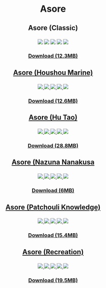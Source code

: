 <div align=center>
  <h1 align=center>Asore</h1>

  <h2>Asore (Classic)</h2>
  <h3>
    <img src="https://github.com/75efb6/osu-droid-skins-repo/blob/dev/player-skins/asore/images/skins/asore-classic/map-selection.png">
    <img src="https://github.com/75efb6/osu-droid-skins-repo/blob/dev/player-skins/asore/images/skins/asore-classic/mod-selection.png">
    <img src="https://github.com/75efb6/osu-droid-skins-repo/blob/dev/player-skins/asore/images/skins/asore-classic/pause.png">
    <img src="https://github.com/75efb6/osu-droid-skins-repo/blob/dev/player-skins/asore/images/skins/asore-classic/you-failed.png">
    <img src="https://github.com/75efb6/osu-droid-skins-repo/blob/dev/player-skins/asore/images/skins/asore-classic/results.png">
  </h3>
  <h3><a href="https://files.catbox.moe/l5tfik.zip">Download (12.3MB)</h3>

  <h2>Asore (Houshou Marine)</h2>
  <h3>
    <img src="https://github.com/75efb6/osu-droid-skins-repo/blob/dev/player-skins/asore/images/skins/asore-houshouMarine/map-selection.png">
    <img src="https://github.com/75efb6/osu-droid-skins-repo/blob/dev/player-skins/asore/images/skins/asore-houshouMarine/mod-selection.png">
    <img src="https://github.com/75efb6/osu-droid-skins-repo/blob/dev/player-skins/asore/images/skins/asore-houshouMarine/pause.png">
    <img src="https://github.com/75efb6/osu-droid-skins-repo/blob/dev/player-skins/asore/images/skins/asore-houshouMarine/you-failed.png">
    <img src="https://github.com/75efb6/osu-droid-skins-repo/blob/dev/player-skins/asore/images/skins/asore-houshouMarine/results.png">
  </h3>
  <h3><a href="https://files.catbox.moe/fif1tl.zip">Download (12.6MB)</h3>

  <h2>Asore (Hu Tao)</h2>
  <h3>
    <img src="https://github.com/75efb6/osu-droid-skins-repo/blob/dev/player-skins/asore/images/skins/asore-huTao/map-selection.png">
    <img src="https://github.com/75efb6/osu-droid-skins-repo/blob/dev/player-skins/asore/images/skins/asore-huTao/mod-selection.png">
    <img src="https://github.com/75efb6/osu-droid-skins-repo/blob/dev/player-skins/asore/images/skins/asore-huTao/pause.png">
    <img src="https://github.com/75efb6/osu-droid-skins-repo/blob/dev/player-skins/asore/images/skins/asore-huTao/you-failed.png">
    <img src="https://github.com/75efb6/osu-droid-skins-repo/blob/dev/player-skins/asore/images/skins/asore-huTao/results.png">
  </h3>
  <h3><a href="https://files.catbox.moe/pm0rzy.zip">Download (28.8MB)</h3>

  <h2>Asore (Nazuna Nanakusa</h2>
  <h3>
    <img src="https://github.com/75efb6/osu-droid-skins-repo/blob/dev/player-skins/asore/images/skins/asore-nazunaNakusa/map-selection.png">
    <img src="https://github.com/75efb6/osu-droid-skins-repo/blob/dev/player-skins/asore/images/skins/asore-nazunaNakusa/mod-selection.png">
    <img src="https://github.com/75efb6/osu-droid-skins-repo/blob/dev/player-skins/asore/images/skins/asore-nazunaNakusa/pause.png">
    <img src="https://github.com/75efb6/osu-droid-skins-repo/blob/dev/player-skins/asore/images/skins/asore-nazunaNakusa/you-failed.png">
    <img src="https://github.com/75efb6/osu-droid-skins-repo/blob/dev/player-skins/asore/images/skins/asore-nazunaNakusa/results.png">
  </h3>
  <h3><a href="https://files.catbox.moe/93selx.zip">Download (6MB)</h3>

  <h2>Asore (Patchouli Knowledge)</h2>
  <h3>
    <img src="https://github.com/75efb6/osu-droid-skins-repo/blob/dev/player-skins/asore/images/skins/asore-patchouliKnowledge/map-selection.png">
    <img src="https://github.com/75efb6/osu-droid-skins-repo/blob/dev/player-skins/asore/images/skins/asore-patchouliKnowledge/mod-selection.png">
    <img src="https://github.com/75efb6/osu-droid-skins-repo/blob/dev/player-skins/asore/images/skins/asore-patchouliKnowledge/pause.png">
    <img src="https://github.com/75efb6/osu-droid-skins-repo/blob/dev/player-skins/asore/images/skins/asore-patchouliKnowledge/you-failed.png">
    <img src="https://github.com/75efb6/osu-droid-skins-repo/blob/dev/player-skins/asore/images/skins/asore-patchouliKnowledge/results.png">
  </h3>
  <h3><a href="https://files.catbox.moe/2y7szc.zip">Download (15.4MB)</h3>
  
  <h2>Asore (Recreation)</h2>
  <h3>
    <img src="https://github.com/75efb6/osu-droid-skins-repo/blob/dev/player-skins/asore/images/skins/asore-recreation/map-selection.png">
    <img src="https://github.com/75efb6/osu-droid-skins-repo/blob/dev/player-skins/asore/images/skins/asore-recreation/mod-selection.png">
    <img src="https://github.com/75efb6/osu-droid-skins-repo/blob/dev/player-skins/asore/images/skins/asore-recreation/pause.png">
    <img src="https://github.com/75efb6/osu-droid-skins-repo/blob/dev/player-skins/asore/images/skins/asore-recreation/you-failed.png">
    <img src="https://github.com/75efb6/osu-droid-skins-repo/blob/dev/player-skins/asore/images/skins/asore-recreation/results.png">
  </h3>
  <h3><a href=https://files.catbox.moe/6ey0p1.zip>Download (19.5MB)</h3>

</div>
